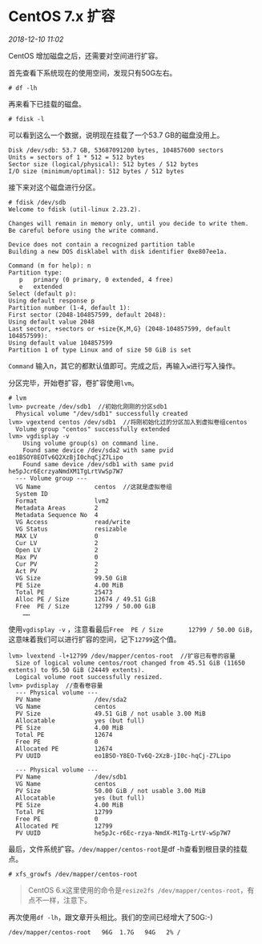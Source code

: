 

# CentOS 7.x 扩容

_2018-12-10_ _11:02_

CentOS 增加磁盘之后，还需要对空间进行扩容。

首先查看下系统现在的使用空间，发现只有50G左右。
```
# df -lh
```
再来看下已挂载的磁盘。
```
# fdisk -l
```
可以看到这么一个数据，说明现在挂载了一个53.7 GB的磁盘没用上。
```
Disk /dev/sdb: 53.7 GB, 53687091200 bytes, 104857600 sectors
Units = sectors of 1 * 512 = 512 bytes
Sector size (logical/physical): 512 bytes / 512 bytes
I/O size (minimum/optimal): 512 bytes / 512 bytes
```

接下来对这个磁盘进行分区。
```
# fdisk /dev/sdb
Welcome to fdisk (util-linux 2.23.2).

Changes will remain in memory only, until you decide to write them.
Be careful before using the write command.

Device does not contain a recognized partition table
Building a new DOS disklabel with disk identifier 0xe807ee1a.

Command (m for help): n
Partition type:
   p   primary (0 primary, 0 extended, 4 free)
   e   extended
Select (default p):
Using default response p
Partition number (1-4, default 1):
First sector (2048-104857599, default 2048):
Using default value 2048
Last sector, +sectors or +size{K,M,G} (2048-104857599, default 104857599):
Using default value 104857599
Partition 1 of type Linux and of size 50 GiB is set
```
`Command` 输入n，其它的都默认值即可。完成之后，再输入`w`进行写入操作。

分区完毕，开始卷扩容，卷扩容使用`lvm`。
```
# lvm
lvm> pvcreate /dev/sdb1  //初始化刚刚的分区sdb1
  Physical volume "/dev/sdb1" successfully created
lvm> vgextend centos /dev/sdb1  //将刚初始化过的分区加入到虚拟卷组centos
  Volume group "centos" successfully extended
lvm> vgdisplay -v
    Using volume group(s) on command line.
    Found same device /dev/sda2 with same pvid eo1BSOY8EOTv6Q2XzBjI0chqCjZ7Lipo
    Found same device /dev/sdb1 with same pvid he5pJcr6EcrzyaNmdXM1TgLrtVwSp7W7
  --- Volume group ---
  VG Name               centos  //这就是虚拟卷组
  System ID
  Format                lvm2
  Metadata Areas        2
  Metadata Sequence No  4
  VG Access             read/write
  VG Status             resizable
  MAX LV                0
  Cur LV                2
  Open LV               2
  Max PV                0
  Cur PV                2
  Act PV                2
  VG Size               99.50 GiB
  PE Size               4.00 MiB
  Total PE              25473
  Alloc PE / Size       12674 / 49.51 GiB
  Free  PE / Size       12799 / 50.00 GiB
	……
```
使用`vgdisplay -v` ，注意看最后`Free  PE / Size       12799 / 50.00 GiB`，这意味着我们可以进行扩容的空间，记下`12799`这个值。
```
lvm> lvextend -l+12799 /dev/mapper/centos-root  //扩容已有卷的容量
  Size of logical volume centos/root changed from 45.51 GiB (11650 extents) to 95.50 GiB (24449 extents).
  Logical volume root successfully resized.
lvm> pvdisplay  //查看卷容量
  --- Physical volume ---
  PV Name               /dev/sda2
  VG Name               centos
  PV Size               49.51 GiB / not usable 3.00 MiB
  Allocatable           yes (but full)
  PE Size               4.00 MiB
  Total PE              12674
  Free PE               0
  Allocated PE          12674
  PV UUID               eo1BSO-Y8EO-Tv6Q-2XzB-jI0c-hqCj-Z7Lipo

  --- Physical volume ---
  PV Name               /dev/sdb1
  VG Name               centos
  PV Size               50.00 GiB / not usable 3.00 MiB
  Allocatable           yes (but full)
  PE Size               4.00 MiB
  Total PE              12799
  Free PE               0
  Allocated PE          12799
  PV UUID               he5pJc-r6Ec-rzya-NmdX-M1Tg-LrtV-wSp7W7
```

最后，文件系统扩容。`/dev/mapper/centos-root`是df -h查看到根目录的挂载点。
```
# xfs_growfs /dev/mapper/centos-root
```
> CentOS 6.x这里使用的命令是`resize2fs /dev/mapper/centos-root`，有点不一样，注意下。

再次使用`df -lh`，跟文章开头相比。我们的空间已经增大了50G:-)
```
/dev/mapper/centos-root   96G  1.7G   94G   2% /
```